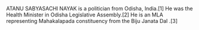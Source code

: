 ATANU SABYASACHI NAYAK is a politician from Odisha, India.[1] He was the Health Minister in Odisha Legislative Assembly.[2] He is an MLA representing Mahakalapada constituency from the Biju Janata Dal .[3]
